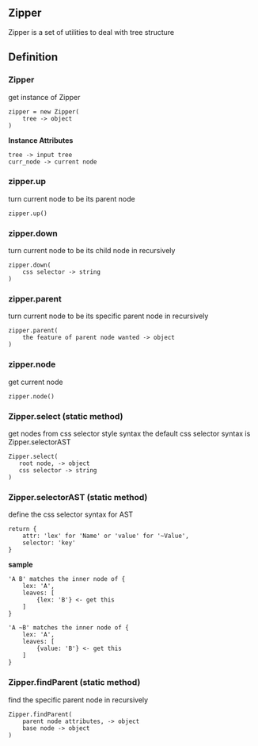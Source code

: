 ## Zipper

Zipper is a set of utilities to deal with tree structure

## Definition

### Zipper
get instance of Zipper
```
zipper = new Zipper(
    tree -> object
)
```

**Instance Attributes**
```
tree -> input tree
curr_node -> current node
```
### zipper.up
turn current node to be its parent node
```
zipper.up()
```

### zipper.down
turn current node to be its child node in recursively
```
zipper.down(
    css selector -> string
)
```

### zipper.parent
turn current node to be its specific parent node in recursively
```
zipper.parent(
    the feature of parent node wanted -> object
)
```
### zipper.node
get current node
```
zipper.node()
```


### Zipper.select (static method)
get nodes from css selector style syntax
the default css selector syntax is Zipper.selectorAST
```
Zipper.select(
   root node, -> object
   css selector -> string
)
```

### Zipper.selectorAST (static method)
define the css selector syntax for AST
```
return {
    attr: 'lex' for 'Name' or 'value' for '~Value',
    selector: 'key'
}
```

**sample**
```
'A B' matches the inner node of {
    lex: 'A',
    leaves: [
        {lex: 'B'} <- get this
    ]
}

'A ~B' matches the inner node of {
    lex: 'A',
    leaves: [
        {value: 'B'} <- get this
    ]
}
```

### Zipper.findParent (static method)
find the specific parent node in recursively
```
Zipper.findParent(
    parent node attributes, -> object
    base node -> object
)
```